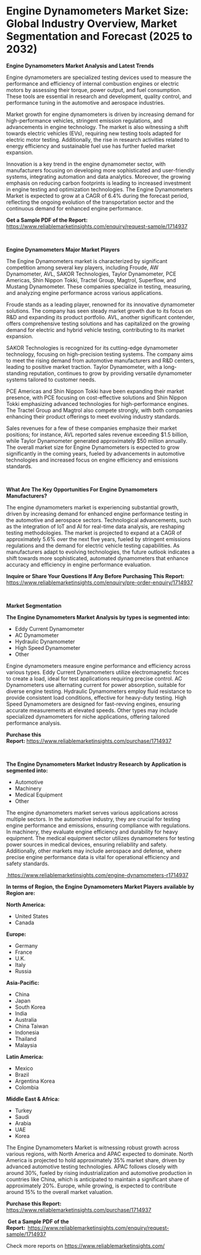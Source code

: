 <p><h1>Engine Dynamometers Market Size: Global Industry Overview, Market Segmentation and Forecast (2025 to 2032)</h1></p><p><strong>Engine Dynamometers Market Analysis and Latest Trends</strong></p>
<p><p>Engine dynamometers are specialized testing devices used to measure the performance and efficiency of internal combustion engines or electric motors by assessing their torque, power output, and fuel consumption. These tools are essential in research and development, quality control, and performance tuning in the automotive and aerospace industries. </p><p>Market growth for engine dynamometers is driven by increasing demand for high-performance vehicles, stringent emission regulations, and advancements in engine technology. The market is also witnessing a shift towards electric vehicles (EVs), requiring new testing tools adapted for electric motor testing. Additionally, the rise in research activities related to energy efficiency and sustainable fuel use has further fueled market expansion. </p><p>Innovation is a key trend in the engine dynamometer sector, with manufacturers focusing on developing more sophisticated and user-friendly systems, integrating automation and data analytics. Moreover, the growing emphasis on reducing carbon footprints is leading to increased investment in engine testing and optimization technologies. The Engine Dynamometers Market is expected to grow at a CAGR of 6.4% during the forecast period, reflecting the ongoing evolution of the transportation sector and the continuous demand for enhanced engine performance.</p></p>
<p><strong>Get a Sample PDF of the Report:&nbsp;</strong> <a href="https://www.reliablemarketinsights.com/enquiry/request-sample/1714937?utm_campaign=2624&utm_medium=2&utm_source=Github&utm_content=ia&utm_term=28032025&utm_id=engine-dynamometers">https://www.reliablemarketinsights.com/enquiry/request-sample/1714937</a></p>
<p>&nbsp;</p>
<p><strong>Engine Dynamometers Major Market Players</strong></p>
<p><p>The Engine Dynamometers market is characterized by significant competition among several key players, including Froude, AW Dynamometer, AVL, SAKOR Technologies, Taylor Dynamometer, PCE Americas, Shin Nippon Tokki, Tractel Group, Magtrol, Superflow, and Mustang Dynamometer. These companies specialize in testing, measuring, and analyzing engine performance across various applications.</p><p>Froude stands as a leading player, renowned for its innovative dynamometer solutions. The company has seen steady market growth due to its focus on R&D and expanding its product portfolio. AVL, another significant contender, offers comprehensive testing solutions and has capitalized on the growing demand for electric and hybrid vehicle testing, contributing to its market expansion.</p><p>SAKOR Technologies is recognized for its cutting-edge dynamometer technology, focusing on high-precision testing systems. The company aims to meet the rising demand from automotive manufacturers and R&D centers, leading to positive market traction. Taylor Dynamometer, with a long-standing reputation, continues to grow by providing versatile dynamometer systems tailored to customer needs.</p><p>PCE Americas and Shin Nippon Tokki have been expanding their market presence, with PCE focusing on cost-effective solutions and Shin Nippon Tokki emphasizing advanced technologies for high-performance engines. The Tractel Group and Magtrol also compete strongly, with both companies enhancing their product offerings to meet evolving industry standards. </p><p>Sales revenues for a few of these companies emphasize their market positions; for instance, AVL reported sales revenue exceeding $1.5 billion, while Taylor Dynamometer generated approximately $50 million annually. The overall market size for Engine Dynamometers is expected to grow significantly in the coming years, fueled by advancements in automotive technologies and increased focus on engine efficiency and emissions standards.</p></p>
<p>&nbsp;</p>
<p><strong>What Are The Key Opportunities For Engine Dynamometers Manufacturers?</strong></p>
<p><p>The engine dynamometers market is experiencing substantial growth, driven by increasing demand for enhanced engine performance testing in the automotive and aerospace sectors. Technological advancements, such as the integration of IoT and AI for real-time data analysis, are reshaping testing methodologies. The market is projected to expand at a CAGR of approximately 5.6% over the next five years, fueled by stringent emissions regulations and the demand for electric vehicle testing capabilities. As manufacturers adapt to evolving technologies, the future outlook indicates a shift towards more sophisticated, automated dynamometers that enhance accuracy and efficiency in engine performance evaluation.</p></p>
<p><strong>Inquire or Share Your Questions If Any Before Purchasing This Report:</strong> <a href="https://www.reliablemarketinsights.com/enquiry/pre-order-enquiry/1714937?utm_campaign=2624&utm_medium=2&utm_source=Github&utm_content=ia&utm_term=28032025&utm_id=engine-dynamometers">https://www.reliablemarketinsights.com/enquiry/pre-order-enquiry/1714937</a></p>
<p>&nbsp;</p>
<p><strong>Market Segmentation</strong></p>
<p><strong>The Engine Dynamometers Market Analysis by types is segmented into:</strong></p>
<p><ul><li>Eddy Current Dynamometer</li><li>AC Dynamometer</li><li>Hydraulic Dynamometer</li><li>High Speed Dynamometer</li><li>Other</li></ul></p>
<p><p>Engine dynamometers measure engine performance and efficiency across various types. Eddy Current Dynamometers utilize electromagnetic forces to create a load, ideal for test applications requiring precise control. AC Dynamometers use alternating current for power absorption, suitable for diverse engine testing. Hydraulic Dynamometers employ fluid resistance to provide consistent load conditions, effective for heavy-duty testing. High Speed Dynamometers are designed for fast-revving engines, ensuring accurate measurements at elevated speeds. Other types may include specialized dynamometers for niche applications, offering tailored performance analysis.</p></p>
<p><strong>Purchase this Report:&nbsp;</strong><a href="https://www.reliablemarketinsights.com/purchase/1714937?utm_campaign=2624&utm_medium=2&utm_source=Github&utm_content=ia&utm_term=28032025&utm_id=engine-dynamometers">https://www.reliablemarketinsights.com/purchase/1714937</a></p>
<p>&nbsp;</p>
<p><strong>The Engine Dynamometers Market Industry Research by Application is segmented into:</strong></p>
<p><ul><li>Automotive</li><li>Machinery</li><li>Medical Equipment</li><li>Other</li></ul></p>
<p><p>The engine dynamometers market serves various applications across multiple sectors. In the automotive industry, they are crucial for testing engine performance and emissions, ensuring compliance with regulations. In machinery, they evaluate engine efficiency and durability for heavy equipment. The medical equipment sector utilizes dynamometers for testing power sources in medical devices, ensuring reliability and safety. Additionally, other markets may include aerospace and defense, where precise engine performance data is vital for operational efficiency and safety standards.</p></p>
<p><a href="https://www.reliablemarketinsights.com/engine-dynamometers-r1714937?utm_campaign=2624&utm_medium=2&utm_source=Github&utm_content=ia&utm_term=28032025&utm_id=engine-dynamometers">&nbsp;https://www.reliablemarketinsights.com/engine-dynamometers-r1714937</a></p>
<p><strong>In terms of Region, the Engine Dynamometers Market Players available by Region are:</strong></p>
<p>
    <p> <strong> North America: </strong>
        <ul>
            <li>United States</li>
            <li>Canada</li>
        </ul>
        </p> 
    <p> <strong> Europe: </strong>
        <ul>
            <li>Germany</li>
            <li>France</li>
            <li>U.K.</li>
            <li>Italy</li>
            <li>Russia</li>
        </ul>
        </p> 
    <p> <strong> Asia-Pacific: </strong>
        <ul>
            <li>China</li>
            <li>Japan</li>
            <li>South Korea</li>
            <li>India</li>
            <li>Australia</li>
            <li>China Taiwan</li>
            <li>Indonesia</li>
            <li>Thailand</li>
            <li>Malaysia</li>
        </ul>
        </p> 
    <p> <strong> Latin America: </strong>
        <ul>
            <li>Mexico</li>
            <li>Brazil</li>
            <li>Argentina Korea</li>
            <li>Colombia</li>
        </ul>
        </p> 
    <p> <strong> Middle East & Africa: </strong>
        <ul>
            <li>Turkey</li>
            <li>Saudi</li>
            <li>Arabia</li>
            <li>UAE</li>
            <li>Korea</li>
        </ul>
    </p>
    </p>
<p><p>The Engine Dynamometers Market is witnessing robust growth across various regions, with North America and APAC expected to dominate. North America is projected to hold approximately 35% market share, driven by advanced automotive testing technologies. APAC follows closely with around 30%, fueled by rising industrialization and automotive production in countries like China, which is anticipated to maintain a significant share of approximately 20%. Europe, while growing, is expected to contribute around 15% to the overall market valuation.</p></p>
<p><strong>Purchase this Report: </strong><a href="https://www.reliablemarketinsights.com/purchase/1714937?utm_campaign=2624&utm_medium=2&utm_source=Github&utm_content=ia&utm_term=28032025&utm_id=engine-dynamometers">https://www.reliablemarketinsights.com/purchase/1714937</a></p>
<p>&nbsp;<strong>Get a Sample PDF of the Report:&nbsp;&nbsp;</strong><a href="https://www.reliablemarketinsights.com/enquiry/request-sample/1714937?utm_campaign=2624&utm_medium=2&utm_source=Github&utm_content=ia&utm_term=28032025&utm_id=engine-dynamometers">https://www.reliablemarketinsights.com/enquiry/request-sample/1714937</a></p>
<p><strong></strong></p>
<p>Check more reports on <a href="https://www.reliablemarketinsights.com/?utm_campaign=2624&utm_medium=2&utm_source=Github&utm_content=ia&utm_term=28032025&utm_id=engine-dynamometers">https://www.reliablemarketinsights.com/</a></p>